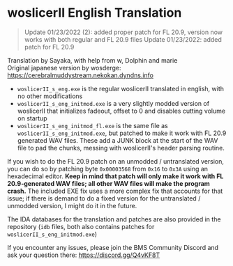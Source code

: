 # woslicerII English Translation

> Update 01/23/2022 (2): added proper patch for FL 20.9, version now works with both regular and FL 20.9 files
> Update 01/23/2022: added patch for FL 20.9

Translation by Sayaka, with help from w, Dolphin and marie  
Original japanese version by wosderge: https://cerebralmuddystream.nekokan.dyndns.info

- `woslicerII_s_eng.exe` is the regular woslicerII translated in english, with no other modifications
- `woslicerII_s_eng_initmod.exe` is a very slightly modded version of woslicerII that initializes fadeout, offset to 0 and disables cutting volume on startup
- `woslicerII_s_eng_initmod_fl.exe` is the same file as `woslicerII_s_eng_initmod.exe`, but patched to make it work with FL 20.9 generated WAV files. These add a JUNK block at the start of the WAV file to pad the chunks, messing with woslicerII's header parsing routine.

If you wish to do the FL 20.9 patch on an unmodded / untranslated version, you can do so by patching byte `0x00003568` from `0x16` to `0x3A` using an hexadecimal editor.
**Keep in mind that patch will only make it work with FL 20.9-generated WAV files; all other WAV files will make the program crash.**
The included EXE fix uses a more complex fix that accounts for that issue; if there is demand to do a fixed version for the untranslated / unmodded version, I might do it in the future.

The IDA databases for the translation and patches are also provided in the repository (`idb` files, both also contains patches for `woslicerII_s_eng_initmod.exe`)

If you encounter any issues, please join the BMS Community Discord and ask your question there: https://discord.gg/Q4vKF8T